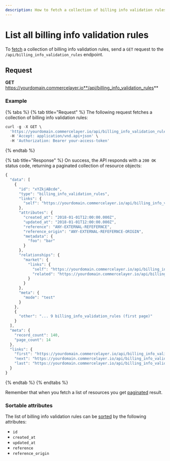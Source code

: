 ```yaml
---
description: How to fetch a collection of billing info validation rules via API
---
```


# List all billing info validation rules

To <a href="https://docs.commercelayer.io/developers/fetching-resources" target="_blank">fetch</a> a collection of billing info validation rules, send a `GET` request to the `/api/billing_info_validation_rules` endpoint.

## Request

**GET** https://yourdomain.commercelayer.io**/api/billing_info_validation_rules**

### **Example**

{% tabs %}
{% tab title="Request" %}
The following request fetches a collection of billing info validation rules:

```javascript
curl -g -X GET \
  'https://yourdomain.commercelayer.io/api/billing_info_validation_rules/' \
  -H 'Accept: application/vnd.api+json' \
  -H 'Authorization: Bearer your-access-token'
```
{% endtab %}

{% tab title="Response" %}
On success, the API responds with a `200 OK` status code, returning a paginated collection of resource objects:

```javascript
{
  "data": [
    {
      "id": "xYZkjABcde",
      "type": "billing_info_validation_rules",
      "links": {
        "self": "https://yourdomain.commercelayer.io/api/billing_info_validation_rules/xYZkjABcde"
      },
      "attributes": {
        "created_at": "2018-01-01T12:00:00.000Z",
        "updated_at": "2018-01-01T12:00:00.000Z",
        "reference": "ANY-EXTERNAL-REFEFERNCE",
        "reference_origin": "ANY-EXTERNAL-REFEFERNCE-ORIGIN",
        "metadata": {
          "foo": "bar"
        }
      },
      "relationships": {
        "market": {
          "links": {
            "self": "https://yourdomain.commercelayer.io/api/billing_info_validation_rules/xYZkjABcde/relationships/market",
            "related": "https://yourdomain.commercelayer.io/api/billing_info_validation_rules/xYZkjABcde/market"
          }
        }
      },
      "meta": {
        "mode": "test"
      }
    },
    {
      "other": "... 9 billing_info_validation_rules (first page)"
    }
  ],
  "meta": {
    "record_count": 140,
    "page_count": 14
  },
  "links": {
    "first": "https://yourdomain.commercelayer.io/api/billing_info_validation_rules?page[number]=1&page[size]=10",
    "next": "https://yourdomain.commercelayer.io/api/billing_info_validation_rules?page[number]=2&page[size]=10",
    "last": "https://yourdomain.commercelayer.io/api/billing_info_validation_rules?page[number]=14&page[size]=10"
  }
}
```
{% endtab %}
{% endtabs %}

Remember that when you fetch a list of resources you get <a href="https://docs.commercelayer.io/developers/pagination" target="_blank">paginated</a> result.

### Sortable attributes

The list of billing info validation rules can be <a href="https://docs.commercelayer.io/developers/sorting-results" target="_blank">sorted</a> by the following attributes:

* `id`
* `created_at`
* `updated_at`
* `reference`
* `reference_origin`

